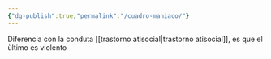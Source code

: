 ```yaml
---
{"dg-publish":true,"permalink":"/cuadro-maniaco/"}
---
```


Diferencia con la conduta [[trastorno atisocial\|trastorno atisocial]], es que el ùltimo es violento